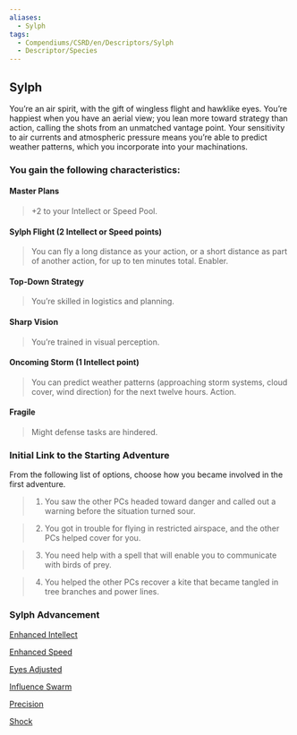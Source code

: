 ```yaml
---
aliases:
  - Sylph
tags:
  - Compendiums/CSRD/en/Descriptors/Sylph
  - Descriptor/Species
---
```

  
## Sylph    
You’re an air spirit, with the gift of wingless flight and hawklike eyes. You’re happiest when you have an aerial view; you lean more toward strategy than action, calling the shots from an unmatched vantage point. Your sensitivity to air currents and atmospheric pressure means you’re able to predict weather patterns, which you incorporate into your machinations.  
### You gain the following characteristics:  
#### Master Plans   
>+2 to your Intellect or Speed Pool.  
#### Sylph Flight (2 Intellect or Speed points)   
>You can fly a long distance as your action, or a short distance as part of another action, for up to ten minutes total. Enabler.  
#### Top-Down Strategy  
>You’re skilled in logistics and planning.  
#### Sharp Vision   
>You’re trained in visual perception.  
#### Oncoming Storm (1 Intellect point)   
>You can predict weather patterns (approaching storm systems, cloud cover, wind direction) for the next twelve hours. Action.  
#### Fragile   
>Might defense tasks are hindered.  
### Initial Link to the Starting Adventure   
From the following list of options, choose how you became involved in the first adventure.  
>1. You saw the other PCs headed toward danger and called out a warning before the situation turned sour.  
>2. You got in trouble for flying in restricted airspace, and the other PCs helped cover for you.  
>3. You need help with a spell that will enable you to communicate with birds of prey.  
>4. You helped the other PCs recover a kite that became tangled in tree branches and power lines.  
### Sylph Advancement  
[Enhanced Intellect](Enhanced-Intellect.md)   
[Enhanced Speed](Enhanced-Speed.md)   
[Eyes Adjusted](Eyes-Adjusted.md)  
[Influence Swarm](Influence-Swarm.md)   
[Precision](Precision.md)   
[Shock](Shock.md)  
  
